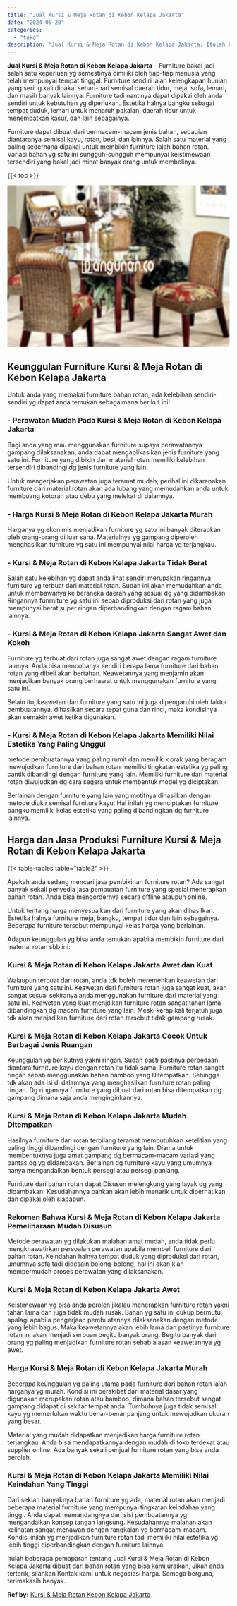 ```yaml
---
title: "Jual Kursi & Meja Rotan di Kebon Kelapa Jakarta"
date: "2024-05-20"
categories: 
  - "toko"
description: "Jual Kursi & Meja Rotan di Kebon Kelapa Jakarta. Itulah beberapa pemaparan tentang Jual Kursi & Meja Rotan di Kebon Kelapa Jakarta dibuat dari bahan rotan ya..."
---
```


**Jual Kursi & Meja Rotan di Kebon Kelapa Jakarta** – Furniture bakal jadi salah satu keperluan yg semestinya dimiliki oleh tiap-tiap manusia yang telah mempunyai tempat tinggal. Furniture sendiri ialah kelengkapan hunian yang sering kali dipakai sehari-hari semisal daerah tidur, meja, sofa, lemari, dan masih banyak lainnya. Furniture tadi nantinya dapat dipakai oleh anda sendiri untuk kebutuhan yg diperlukan. Estetika halnya bangku sebagai tempat duduk, lemari untuk menaruh pakaian, daerah tidur untuk menempatkan kasur, dan lain sebagainya.

Furniture dapat dibuat dari bermacam-macam jenis bahan, sebagian diantaranya semisal kayu, rotan, besi, dan lainnya. Salah satu material yang paling sederhana dipakai untuk membikin furniture ialah bahan rotan. Variasi bahan yg satu ini sungguh-sungguh mempunyai keistimewaan tersendiri yang bakal jadi minat banyak orang untuk membelinya.

{{< toc >}}

![Jual Kursi & Meja Rotan di Kebon Kelapa Jakarta](/images/kursi-meja-rotan-murah18.png)

## Keunggulan Furniture Kursi & Meja Rotan di Kebon Kelapa Jakarta

Untuk anda yang memakai furniture bahan rotan, ada kelebihan sendiri-sendiri yg dapat anda temukan sebagaimana berikut ini!

### \- Perawatan Mudah Pada Kursi & Meja Rotan di Kebon Kelapa Jakarta

Bagi anda yang mau menggunakan furniture supaya perawatannya gampang dilaksanakan, anda dapat mengaplikasikan jenis furniture yang satu ini. Furniture yang dibikin dari material rotan memiliki kelebihan tersendiri dibandingi dg jenis furniture yang lain.

Untuk mengerjakan perawatan juga teramat mudah, perihal ini dikarenakan furniture dari material rotan akan ada lubang yang memudahkan anda untuk membuang kotoran atau debu yang melekat di dalamnya.

### \- Harga Kursi & Meja Rotan di Kebon Kelapa Jakarta Murah

Harganya yg ekonimis menjadikan furniture yg satu ini banyak diterapkan oleh orang-orang di luar sana. Materialnya yg gampang diperoleh menghasilkan furniture yg satu ini mempunyai nilai harga yg terjangkau.

### \- Kursi & Meja Rotan di Kebon Kelapa Jakarta Tidak Berat

Salah satu kelebihan yg dapat anda lihat sendiri merupakan ringannya furniture yg terbuat dari material rotan. Sudah ini akan memudahkan anda untuk membawanya ke beraneka daerah yang sesuai dg yang didambakan. Ringannya funrniture yg satu ini sebab diproduksi dari rotan yang juga mempunyai berat super ringan diperbandingkan dengan ragam bahan lainnya.

### \- Kursi & Meja Rotan di Kebon Kelapa Jakarta Sangat Awet dan Kokoh

Furniture yg terbuat dari rotan juga sangat awet dengan ragam furniture lainnya. Anda bisa mencobanya sendiri berapa lama furniture dari bahan rotan yang dibeli akan bertahan. Keawetannya yang menjamin akan menjadikan banyak orang berhasrat untuk menggunakan furniture yang satu ini.

Selain itu, keawetan dari furniture yang satu ini juga dipengaruhi oleh faktor pembuatannya. dihasilkan secara tepat guna dan rinci, maka kondisinya akan semakin awet ketika digunakan.

### \- Kursi & Meja Rotan di Kebon Kelapa Jakarta Memiliki Nilai Estetika Yang Paling Unggul

metode pembuatannya yang paling rumit dan memiliki corak yang beragam mewujudkan furniture dari bahan rotan memiliki tingkatan estetika yg paling cantik dibandingi dengan furniture yang lain. Memiliki furniture dari material rotan diwujudkan dg cara segera untuk membentuk model yg diciptakan.

Berlainan dengan furniture yang lain yang motifnya dihasilkan dengan metode diukir semisal furniture kayu. Hal inilah yg menciptakan furniture bangku memiliki kelas estetika yang paling dibandingkan dg furniture lainnya.

## Harga dan Jasa Produksi Furniture Kursi & Meja Rotan di Kebon Kelapa Jakarta

{{< table-tables table="table2" >}}

Apakah anda sedang mencari jasa pembikinan furniture rotan? Ada sangat banyak sekali penyedia jasa pembuatan furniture yang spesial menerapkan bahan rotan. Anda bisa mengordernya secara offline ataupun online.

Untuk tentang harga menyesuaikan dari furniture yang akan dihasilkan. Estetika halnya furniture meja, bangku, tempat tidur dan lain sebagainya. Beberapa furniture tersebut mempunyai kelas harga yang berlainan.

Adapun keunggulan yg bisa anda temukan apabila membikin furniture dari material rotan sbb ini:

### Kursi & Meja Rotan di Kebon Kelapa Jakarta Awet dan Kuat

Walaupun terbuat dari rotan, anda tdk boleh meremehkan keawetan dari furniture yang satu ini. Keawetan dari furniture rotan juga sangat kuat, akan sangat sesuai sekiranya anda menggunakan furniture dari material yang satu ini. Keawetan yang kuat menjdikan furniture rotan sangat tahan lama dibandingkan dg macam furniture yang lain. Meski kerap kali terjatuh juga tdk akan menjadikan furniture dari rotan tersebut tidak gampang rusak.

### Kursi & Meja Rotan di Kebon Kelapa Jakarta Cocok Untuk Berbagai Jenis Ruangan

Keunggulan yg berikutnya yakni ringan. Sudah pasti pastinya perbedaan diantara furniture kayu dengan rotan itu tidak sama. Furniture rotan sangat ringan sebab menggunakan bahan bamboo yang Ditempatkan. Sehingga tdk akan ada isi di dalamnya yang menghasilkan furniture rotan paling ringan. Dg ringannya furniture yang dibuat dari rotan bisa ditempatkan dg gampang dimana saja anda menginginkannya.

### Kursi & Meja Rotan di Kebon Kelapa Jakarta Mudah Ditempatkan

Hasilnya furniture dari rotan terbilang teramat membutuhkan ketelitian yang paling tinggi dibandingi dengan furniture yang lain. Diama untuk membentuknya juga amat gampang dg bermacam-macam variasi yang pantas dg yg didambakan. Berlainan dg furniture kayu yang umumnya hanya mengandalkan bentuk persegi atau persegi panjang.

Furniture dari bahan rotan dapat Disusun melengkung yang layak dg yang didambakan. Kesudahannya bahkan akan lebih menarik untuk diperhatikan dan dipakai oleh siapapun.

### Rekomen Bahwa Kursi & Meja Rotan di Kebon Kelapa Jakarta Pemeliharaan Mudah Disusun

Metode perawatan yg dilakukan malahan amat mudah, anda tidak perlu mengkhawatirkan persoalan perawatan apabila membeli furniture dari bahan rotan. Keindahan halnya tempat duduk yang diproduksi dari rotan, umumnya sofa tadi didesain bolong-bolong, hal ini akan kian mempermudah proses perawatan yang dilaksanakan.

### Kursi & Meja Rotan di Kebon Kelapa Jakarta Awet

Keistimewaan yg bisa anda peroleh jikalau menerapkan furniture rotan yakni tahan lama dan juga tidak mudah rusak. Bahan yg satu ini cukup bermutu, apalagi apabila pengerjaan pembuatannya dilaksanakan dengan metode yang lebih bagus. Maka keawetannya akan lebih lama dan pastinya furniture rotan ini akan menjadi serbuan begitu banyak orang. Begitu banyak dari orang yg paling menjadikan furniture rotan sebab alasan keawetannya yg awet.

### Harga Kursi & Meja Rotan di Kebon Kelapa Jakarta Murah

Beberapa keunggulan yg paling utama pada furniture dari bahan rotan ialah harganya yg murah. Kondisi ini berakibat dari material dasar yang digunakan merupakan rotan atau bamboo, dimana bahan tersebut sangat gampang didapat di sekitar tempat anda. Tumbuhnya juga tidak semisal kayu yg memerlukan waktu benar-benar panjang untuk mewujudkan ukuran yang besar.

Material yang mudah didapatkan menjadikan harga furniture rotan terjangkau. Anda bisa mendapatkannya dengan mudah di toko terdekat atau supplier online. Ada banyak sekali penjual furniture rotan yang bisa anda peroleh.

### Kursi & Meja Rotan di Kebon Kelapa Jakarta Memiliki Nilai Keindahan Yang Tinggi

Dari sekian banyaknya bahan furniture yg ada, material rotan akan menjadi beberapa material furniture yang mempunyai tingkatan keindahan yang tinggi. Anda dapat memandangnya dari sisi pembuatannya yg mengandalkan konsep tangan langsung. Kesudahannya malahan akan kelihatan sangat menawan dengan rangkaian yg bermacam-macam. Kondisi inilah yg menjadikan furniture rotan tadi memiliki nilai estetika yg lebih tinggi diperbandingkan dengan furniture lainnya.

Itulah beberapa pemaparan tentang Jual Kursi & Meja Rotan di Kebon Kelapa Jakarta dibuat dari bahan rotan yang bisa kami uraikan, Jikan anda tertarik, silahkan Kontak kami untuk negosiasi harga. Semoga berguna, terimakasih banyak.

**Ref by:** [Kursi & Meja Rotan Kebon Kelapa Jakarta](https://id.wikipedia.org/wiki/Kursi)
